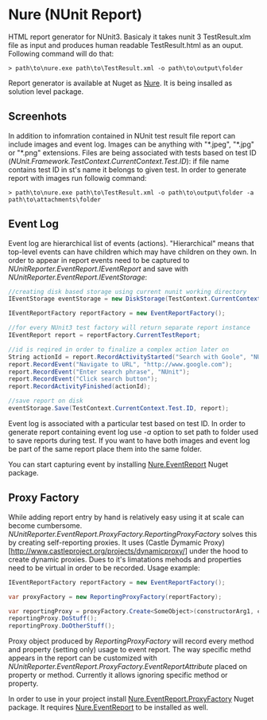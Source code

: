 # Nure (NUnit Report)

HTML report generator for NUnit3. Basicaly it takes nunit 3 TestResult.xlm file as input and produces human readable TestResult.html as an ouput. Following command will do that:

```
> path\to\nure.exe path\to\TestResult.xml -o path\to\output\folder
```
Report generator is available at Nuget as [Nure](https://www.nuget.org/packages/nure/). It is being insalled as solution level package.

## Screenhots

In addition to infomration contained in NUnit test result file report can include images and event log. Images can be anything with "\*.jpeg", "\*.jpg" or "\*.png" extensions. Files are being associated with tests based on test ID (*NUnit.Framework.TestContext.CurrentContext.Test.ID*): if file name contains test ID in st's name it belongs to given test. In order to generate report with images run followig command:

```
> path\to\nure.exe path\to\TestResult.xml -o path\to\output\folder -a path\to\attachments\folder
```

## Event Log

Event log are hierarchical list of events (actions). "Hierarchical" means that top-level events can have children which may have children on they own. In order to appear in report events need to be captured to *NUnitReporter.EventReport.IEventReport* and save with *NUnitReporter.EventReport.IEventStorage*:

```C#
//creating disk based storage using current nunit working directory
IEventStorage eventStorage = new DiskStorage(TestContext.CurrentContext.WorkDirectory);

IEventReportFactory reportFactory = new EventReportFactory();

//for every NUnit3 test factory will return separate report instance
IEventReport report = reportFactory.CurrentTestReport;

//id is reqired in order to finalize a complex action later on
String actionId = report.RecordActivityStarted("Search with Goole", "NUnit");
report.RecordEvent("Navigate to URL", "http://www.google.com");
report.RecordEvent("Enter search phrase", "NUnit");
report.RecordEvent("Click search button");
report.RecordActivityFinished(actionId);

//save report on disk
eventStorage.Save(TestContext.CurrentContext.Test.ID, report);
```

Event log is associated with a particular test based on test ID. In order to generate report containing event log use *-a* option to set path to folder used to save reports during test. If you want to have both images and event log be part of the same report place them into the same folder.

You can start capturing event by installing [Nure.EventReport](https://www.nuget.org/packages/Nure.EventReport/) Nuget package.

## Proxy Factory

While adding report entry by hand is relatively easy using it at scale can become cumbersome. *NUnitReporter.EventReport.ProxyFactory.ReportingProxyFactory* solves this by creating self-reporting proxies. It uses (Castle Dymamic Proxy)[http://www.castleproject.org/projects/dynamicproxy/] under the hood to create dynamic proxies. Dues to it's limatations mehods and properties need to be virtual in order to be recorded. Usage example:

```C#
IEventReportFactory reportFactory = new EventReportFactory();

var proxyFactory = new ReportingProxyFactory(reportFactory);

var reportingProxy = proxyFactory.Create<SomeObject>(constructorArg1, constructorArg2);
reportingProxy.DoStuff();
reportingProxy.DoOtherStuff();
```

Proxy object produced by *ReportingProxyFactory* will record every method and property (setting only) usage to event report. The way specific methd appears in the report can be customized with *NUnitReporter.EventReport.ProxyFactory.EventReportAttribute* placed on property or method. Currently it allows ignoring specific method or property.

In order to use in your project install [Nure.EventReport.ProxyFactory](https://www.nuget.org/packages/Nure.EventReport.ProxyFactory/) Nuget package. It requires [Nure.EventReport](https://www.nuget.org/packages/Nure.EventReport/) to be installed as well.
